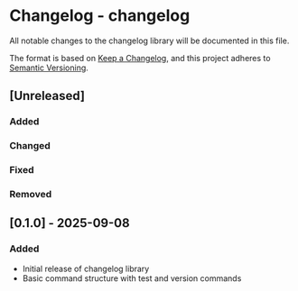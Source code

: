 # Changelog - changelog

All notable changes to the changelog library will be documented in this file.

The format is based on [Keep a Changelog](https://keepachangelog.com/en/1.1.0/),
and this project adheres to [Semantic Versioning](https://semver.org/spec/v2.0.0.html).

## [Unreleased]

### Added

### Changed

### Fixed

### Removed

## [0.1.0] - 2025-09-08

### Added
- Initial release of changelog library
- Basic command structure with test and version commands
